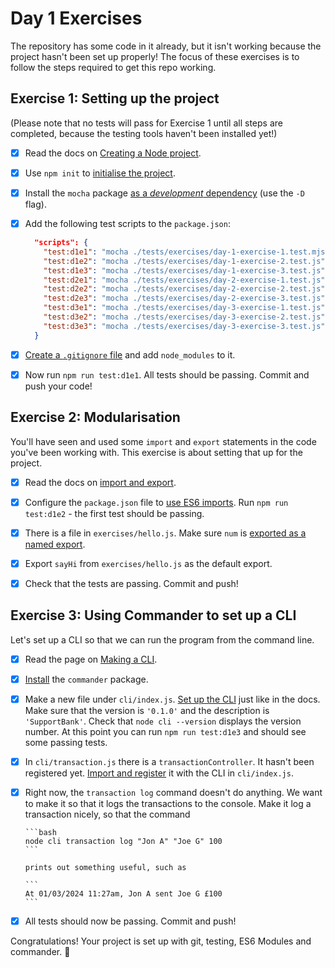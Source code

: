 # Day 1 Exercises

The repository has some code in it already, but it isn't working because the
project hasn't been set up properly! The focus of these exercises is to follow
the steps required to get this repo working.

## Exercise 1: Setting up the project

(Please note that no tests will pass for Exercise 1 until all steps are
completed, because the testing tools haven't been installed yet!)

- [x] Read the docs on
      [Creating a Node project](https://tech-docs.corndel.com/js/node-projects.html).

- [x] Use `npm init` to
      [initialise the project](https://tech-docs.corndel.com/js/node-projects.html#initialising-with-npm-init).

- [x] Install the `mocha` package
      [as a _development_ dependency](https://tech-docs.corndel.com/js/node-projects.html#installing-packages-with-npm-install)
      (use the `-D` flag).

- [x] Add the following test scripts to the `package.json`:

  ```JSON
    "scripts": {
      "test:d1e1": "mocha ./tests/exercises/day-1-exercise-1.test.mjs",
      "test:d1e2": "mocha ./tests/exercises/day-1-exercise-2.test.js",
      "test:d1e3": "mocha ./tests/exercises/day-1-exercise-3.test.js",
      "test:d2e1": "mocha ./tests/exercises/day-2-exercise-1.test.js",
      "test:d2e2": "mocha ./tests/exercises/day-2-exercise-2.test.js",
      "test:d2e3": "mocha ./tests/exercises/day-2-exercise-3.test.js",
      "test:d3e1": "mocha ./tests/exercises/day-3-exercise-1.test.js",
      "test:d3e2": "mocha ./tests/exercises/day-3-exercise-2.test.js",
      "test:d3e3": "mocha ./tests/exercises/day-3-exercise-3.test.js"
    }
  ```

- [x] [Create a `.gitignore` file](https://tech-docs.corndel.com/js/node-projects.html#tracking-with-git)
      and add `node_modules` to it.

- [x] Now run `npm run test:d1e1`. All tests should be passing. Commit and push
      your code!

## Exercise 2: Modularisation

You'll have seen and used some `import` and `export` statements in the code
you've been working with. This exercise is about setting that up for the
project.

- [x] Read the docs on
      [import and export](https://tech-docs.corndel.com/js/imports-and-exports.html).

- [x] Configure the `package.json` file to
      [use ES6 imports](https://tech-docs.corndel.com/js/imports-and-exports.html#configuring-the-project).
      Run `npm run test:d1e2` - the first test should be passing.

- [x] There is a file in `exercises/hello.js`. Make sure `num` is
      [exported as a named export](https://tech-docs.corndel.com/js/imports-and-exports.html#named-and-default-exports).

- [x] Export `sayHi` from `exercises/hello.js` as the default export.

- [x] Check that the tests are passing. Commit and push!

## Exercise 3: Using Commander to set up a CLI

Let's set up a CLI so that we can run the program from the command line.

- [x] Read the page on
      [Making a CLI](https://tech-docs.corndel.com/js/making-a-cli.html).

- [x] [Install](https://tech-docs.corndel.com/js/making-a-cli.html#installing-commander)
      the `commander` package.

- [x] Make a new file under `cli/index.js`.
      [Set up the CLI](https://tech-docs.corndel.com/js/making-a-cli.html#setting-up-your-cli)
      just like in the docs. Make sure that the version is `'0.1.0'` and the
      description is `'SupportBank'`. Check that `node cli --version` displays
      the version number. At this point you can run `npm run test:d1e3` and
      should see some passing tests.

- [x] In `cli/transaction.js` there is a `transactionController`. It hasn't been
      registered yet.
      [Import and register](https://tech-docs.corndel.com/js/making-a-cli.html#register-the-command)
      it with the CLI in `cli/index.js`.

- [x] Right now, the `transaction log` command doesn't do anything. We want to
      make it so that it logs the transactions to the console. Make it log a
      transaction nicely, so that the command

      ```bash
      node cli transaction log "Jon A" "Joe G" 100
      ```

      prints out something useful, such as

      ```
      At 01/03/2024 11:27am, Jon A sent Joe G £100
      ```

- [x] All tests should now be passing. Commit and push!

Congratulations! Your project is set up with git, testing, ES6 Modules and
commander. :tada:
